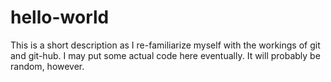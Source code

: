# hello-world
This is a short description as I re-familiarize myself with the workings of git and git-hub.  I may put some actual code here eventually.  It will probably be random, however.
